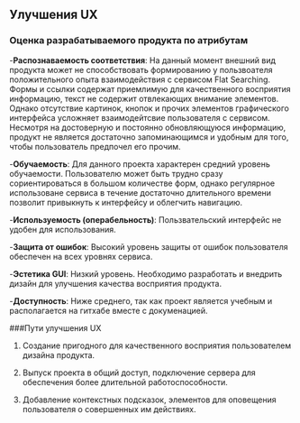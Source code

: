 ## Улучшения UX


### Оценка разрабатываемого продукта по атрибутам


-**Распознаваемость соответствия**: На данный момент внешний вид продукта может не способствовать формированию у пользвоателя положительного опыта взаимодействия с сервисом Flat Searching. Формы и ссылки содержат приемлимую для качественного восприятия информацию, текст не содержит отвлекающих внимание элементов. Однако отсутствие картинок, кнопок и прочих элементов графического интерфейса усложняет взаимодейтсвие пользователя с сервисом. Несмотря на достоверную и постоянно обновляющуюся информацию, продукт не является достаточно запоминающимся и удобным для того, чтобы пользователь предпочел его прочим.  


-**Обучаемость**: Для данного проекта характерен средний уровень обучаемости. Пользователю может быть трудно сразу сориентироваться в большом количестве форм, однако регулярное использоване сервиса в течение достаточно длительного времени позволит привыкнуть к интерфейсу и облегчить навигацию.

 
-**Используемость (операбельность)**: Пользвательский интерфейс не удобен для использования.


-**Защита от ошибок**: Высокий уровень защиты от ошибок пользователя обеспечен на всех уровнях сервиса.


-**Эстетика GUI**: Низкий уровень. Необходимо разработать и внедрить дизайн для улучшения качества восприятия продукта.


-**Доступность**: Ниже среднего, так как проект является учебным и располагается на гитхабе вместе с докуменацией.



###Пути улучшения UX
1. Создание пригодного для качественного восприятия пользователем дизайна продукта. 


2. Выпуск проекта в общий доступ, подключение сервера для обеспечения более длительной работоспособности.


3. Добавление контекстных подсказок, элементов для оповещения пользователя о совершенных им действиях.


